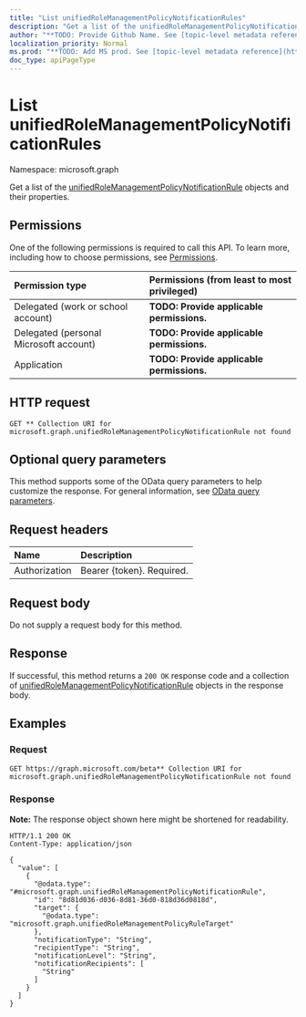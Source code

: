 ```yaml
---
title: "List unifiedRoleManagementPolicyNotificationRules"
description: "Get a list of the unifiedRoleManagementPolicyNotificationRule objects and their properties."
author: "**TODO: Provide Github Name. See [topic-level metadata reference](https://msgo.azurewebsites.net/add/document/guidelines/metadata.html#topic-level-metadata)**"
localization_priority: Normal
ms.prod: "**TODO: Add MS prod. See [topic-level metadata reference](https://msgo.azurewebsites.net/add/document/guidelines/metadata.html#topic-level-metadata)**"
doc_type: apiPageType
---
```


# List unifiedRoleManagementPolicyNotificationRules
Namespace: microsoft.graph

Get a list of the [unifiedRoleManagementPolicyNotificationRule](../resources/unifiedrolemanagementpolicynotificationrule.md) objects and their properties.

## Permissions
One of the following permissions is required to call this API. To learn more, including how to choose permissions, see [Permissions](/graph/permissions-reference).

|Permission type|Permissions (from least to most privileged)|
|:---|:---|
|Delegated (work or school account)|**TODO: Provide applicable permissions.**|
|Delegated (personal Microsoft account)|**TODO: Provide applicable permissions.**|
|Application|**TODO: Provide applicable permissions.**|

## HTTP request

<!-- {
  "blockType": "ignored"
}
-->
``` http
GET ** Collection URI for microsoft.graph.unifiedRoleManagementPolicyNotificationRule not found
```

## Optional query parameters
This method supports some of the OData query parameters to help customize the response. For general information, see [OData query parameters](/graph/query-parameters).

## Request headers
|Name|Description|
|:---|:---|
|Authorization|Bearer {token}. Required.|

## Request body
Do not supply a request body for this method.

## Response

If successful, this method returns a `200 OK` response code and a collection of [unifiedRoleManagementPolicyNotificationRule](../resources/unifiedrolemanagementpolicynotificationrule.md) objects in the response body.

## Examples

### Request
<!-- {
  "blockType": "request",
  "name": "list_unifiedrolemanagementpolicynotificationrule"
}
-->
``` http
GET https://graph.microsoft.com/beta** Collection URI for microsoft.graph.unifiedRoleManagementPolicyNotificationRule not found
```


### Response
**Note:** The response object shown here might be shortened for readability.
<!-- {
  "blockType": "response",
  "truncated": true,
  "@odata.type": "Collection(microsoft.graph.unifiedRoleManagementPolicyNotificationRule)"
}
-->
``` http
HTTP/1.1 200 OK
Content-Type: application/json

{
  "value": [
    {
      "@odata.type": "#microsoft.graph.unifiedRoleManagementPolicyNotificationRule",
      "id": "8d81d036-d036-8d81-36d0-818d36d0818d",
      "target": {
        "@odata.type": "microsoft.graph.unifiedRoleManagementPolicyRuleTarget"
      },
      "notificationType": "String",
      "recipientType": "String",
      "notificationLevel": "String",
      "notificationRecipients": [
        "String"
      ]
    }
  ]
}
```

